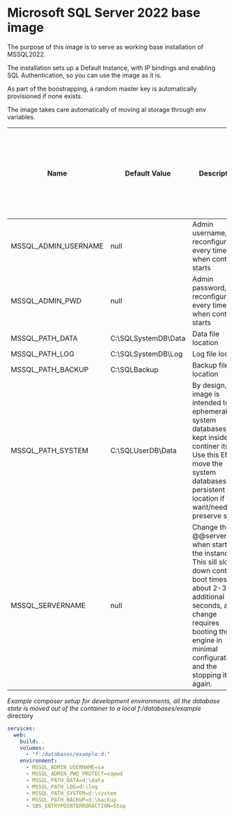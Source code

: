 # Microsoft SQL Server 2022 base image

The purpose of this image is to serve as working base installation of MSSQL2022.

The installation sets up a Default Instance, with IP bindings and enabling SQL Authentication, so you can use the image as it is.

As part of the boostrapping, a random master key is automatically provisioned if none exists.

The image takes care automatically of moving al storage through env variables.

| Name                 | Default Value       | Description                                                  | Supports live refresh (changes are applied without restaring the container) |
| -------------------- | ------------------- | ------------------------------------------------------------ | ------------------------------------------------------------ |
| MSSQL_ADMIN_USERNAME | null                | Admin username, reconfigured every time when container starts | Yes                                                          |
| MSSQL_ADMIN_PWD      | null                | Admin password, reconfigured every time when container starts | Yes                                                          |
| MSSQL_PATH_DATA      | C:\SQLSystemDB\Data | Data file location                                           | No                                                           |
| MSSQL_PATH_LOG       | C:\SQLSystemDB\Log  | Log file location                                            | No                                                           |
| MSSQL_PATH_BACKUP    | C:\SQLBackup        | Backup file location                                         | No                                                           |
| MSSQL_PATH_SYSTEM    | C:\SQLUserDB\Data   | By design, this image is intended to be ephemeral, so system databases are kept inside the continer itself. Use this ENV to move the system databases to a persistent location if you want/need to preserve state. | No                                                           |
| MSSQL_SERVERNAME     | null                | Change the @@servername when starting the instance. This sill slow down container boot times for about 2-3 additional seconds, as the change requires booting the engine in minimal configuration and the stopping it again. | No                                                           |

*Example composer setup for development environments, all the database state is moved out of the container to a local f:/databases/example* directory

```yaml
services:
  web:
    build: .
    volumes:
      - "f:/databases/example:d:"
    environment:
      - MSSQL_ADMIN_USERNAME=sa
      - MSSQL_ADMIN_PWD_PROTECT=sapwd
      - MSSQL_PATH_DATA=d:\data
      - MSSQL_PATH_LOG=d:\log
      - MSSQL_PATH_SYSTEM=d:\system
      - MSSQL_PATH_BACKUP=d:\backup
      - SBS_ENTRYPOINTERRORACTION=Stop
```


